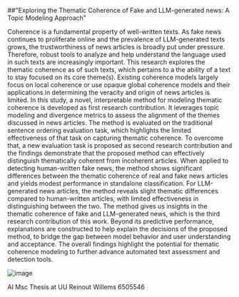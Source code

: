 ##"Exploring the Thematic Coherence of Fake and LLM-generated news: A Topic Modeling Approach"

Coherence is a fundamental property of well-written texts. As fake news continues to proliferate online and the prevalence of LLM-generated texts grows, the trustworthiness of news articles is broadly put under pressure. Therefore, robust tools to analyze and help understand the language used in such texts are increasingly important. This research explores the thematic coherence as of such texts, which pertains to a the ability of a text to stay focused on its core theme(s). Existing coherence models largely focus on local coherence or use opaque global coherence models and their applications in determining the veracity and origin of news articles is limited. In this study, a novel, interpretable method for modeling thematic coherence is developed as first research contribution. It leverages topic modeling and divergence metrics to assess the alignment of the themes discussed in news articles. The method is evaluated on the traditional sentence ordering evaluation task, which highlights the limited effectiveness of that task on capturing thematic coherence. To overcome that, a new evaluation task is proposed as second research contribution and the findings demonstrate that the proposed method can effectively distinguish thematically coherent from incoherent articles. When applied to detecting human-written fake news, the method shows significant differences between the thematic coherence of real and fake news articles and yields modest performance in standalone classification. For LLM-generated news articles, the method reveals slight thematic differences compared to human-written articles, with limited effectiveness in distinguishing between the two. The method gives us insights in the thematic coherence of fake and LLM-generated news, which is the third research contribution of this work. Beyond its predictive performance, explanations are constructed to help explain the decisions of the proposed method, to bridge the gap between model behavior and user understanding and acceptance. The overall findings highlight the potential for thematic coherence modeling to further advance automated text assessment and detection tools. 

![image](https://github.com/user-attachments/assets/991f1284-3b24-4195-902d-0fdfa8c3764d)

AI Msc Thesis at UU
Reinout Willems
6505546
